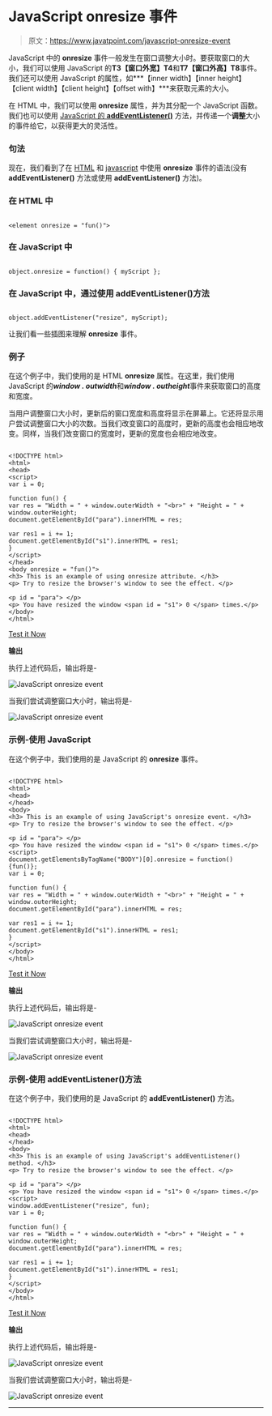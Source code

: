 # JavaScript onresize 事件

> 原文：<https://www.javatpoint.com/javascript-onresize-event>

JavaScript 中的 **onresize** 事件一般发生在窗口调整大小时。要获取窗口的大小，我们可以使用 JavaScript 的**T3【窗口外宽】T4**和**T7【窗口外高】T8**事件。我们还可以使用 JavaScript 的属性，如***【inner width】【inner height】【client width】【client height】【offset with】***来获取元素的大小。

在 HTML 中，我们可以使用 **onresize** 属性，并为其分配一个 JavaScript 函数。我们也可以使用 [JavaScript 的 **addEventListener()**](https://www.javatpoint.com/javascript-addeventlistener) 方法，并传递一个**调整**大小的事件给它，以获得更大的灵活性。

### 句法

现在，我们看到了在 [HTML](https://www.javatpoint.com/html-tutorial) 和 [javascript](https://www.javatpoint.com/javascript-tutorial) 中使用 **onresize** 事件的语法(没有 **addEventListener()** 方法或使用 **addEventListener()** 方法)。

### 在 HTML 中

```

<element onresize = "fun()">

```

### 在 JavaScript 中

```

object.onresize = function() { myScript };

```

### 在 JavaScript 中，通过使用 addEventListener()方法

```

object.addEventListener("resize", myScript);

```

让我们看一些插图来理解 **onresize** 事件。

### 例子

在这个例子中，我们使用的是 HTML **onresize** 属性。在这里，我们使用 JavaScript 的***window . outwidth***和***window . outheight***事件来获取窗口的高度和宽度。

当用户调整窗口大小时，更新后的窗口宽度和高度将显示在屏幕上。它还将显示用户尝试调整窗口大小的次数。当我们改变窗口的高度时，更新的高度也会相应地改变。同样，当我们改变窗口的宽度时，更新的宽度也会相应地改变。

```

<!DOCTYPE html>
<html>
<head>
<script>
var i = 0;

function fun() {
var res = "Width = " + window.outerWidth + "<br>" + "Height = " + window.outerHeight;
document.getElementById("para").innerHTML = res;

var res1 = i += 1;
document.getElementById("s1").innerHTML = res1;
}
</script>
</head>
<body onresize = "fun()">
<h3> This is an example of using onresize attribute. </h3>
<p> Try to resize the browser's window to see the effect. </p>

<p id = "para"> </p>
<p> You have resized the window <span id = "s1"> 0 </span> times.</p>
</body>
</html>

```

[Test it Now](https://www.javatpoint.com/oprweb/test.jsp?filename=javascript-onresize-event1)

**输出**

执行上述代码后，输出将是-

![JavaScript onresize event](img/b0f08f44409af00f14b8c20b9954bc19.png)

当我们尝试调整窗口大小时，输出将是-

![JavaScript onresize event](img/a0a932cc2464dedff635704b9b405265.png)

### 示例-使用 JavaScript

在这个例子中，我们使用的是 JavaScript 的 **onresize** 事件。

```

<!DOCTYPE html>
<html>
<head>
</head>
<body>
<h3> This is an example of using JavaScript's onresize event. </h3>
<p> Try to resize the browser's window to see the effect. </p>

<p id = "para"> </p>
<p> You have resized the window <span id = "s1"> 0 </span> times.</p>
<script>
document.getElementsByTagName("BODY")[0].onresize = function() {fun()};
var i = 0;

function fun() {
var res = "Width = " + window.outerWidth + "<br>" + "Height = " + window.outerHeight;
document.getElementById("para").innerHTML = res;

var res1 = i += 1;
document.getElementById("s1").innerHTML = res1;
}
</script>
</body>
</html>

```

[Test it Now](https://www.javatpoint.com/oprweb/test.jsp?filename=javascript-onresize-event2)

**输出**

执行上述代码后，输出将是-

![JavaScript onresize event](img/153702ddb735e3f2bed3d8242e344e3f.png)

当我们尝试调整窗口大小时，输出将是-

![JavaScript onresize event](img/f44ea72e4f036ca02ee3048add2405da.png)

### 示例-使用 addEventListener()方法

在这个例子中，我们使用的是 JavaScript 的 **addEventListener()** 方法。

```

<!DOCTYPE html>
<html>
<head>
</head>
<body>
<h3> This is an example of using JavaScript's addEventListener() method. </h3>
<p> Try to resize the browser's window to see the effect. </p>

<p id = "para"> </p>
<p> You have resized the window <span id = "s1"> 0 </span> times.</p>
<script>
window.addEventListener("resize", fun);
var i = 0;

function fun() {
var res = "Width = " + window.outerWidth + "<br>" + "Height = " + window.outerHeight;
document.getElementById("para").innerHTML = res;

var res1 = i += 1;
document.getElementById("s1").innerHTML = res1;
}
</script>
</body>
</html>

```

[Test it Now](https://www.javatpoint.com/oprweb/test.jsp?filename=javascript-onresize-event3)

**输出**

执行上述代码后，输出将是-

![JavaScript onresize event](img/e72e6600cfb7ba9a3716e36ec73ff138.png)

当我们尝试调整窗口大小时，输出将是-

![JavaScript onresize event](img/aa02c667c0f255c5ef8a29244a15f820.png)

* * *